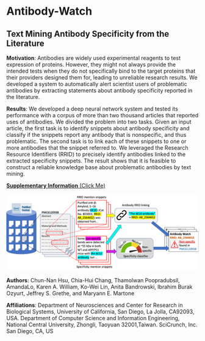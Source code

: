 # Antibody-Watch
## Text Mining Antibody Specificity from the Literature

**Motivation**: Antibodies are widely used experimental reagents to test expression of proteins. However, they might not always provide the intended tests when they do not specifically bind to the target proteins that their providers designed them for, leading to unreliable research results. We developed a system to automatically alert scientist users of problematic antibodies by extracting statements about antibody specificity reported in the literature.

**Results**: We developed a deep neural network system and tested its performance with a corpus of more than two thousand articles that reported uses of antibodies. We divided the problem into two tasks. Given an input article, the first task is to identify snippets about antibody specificity and classify if the snippets report any antibody that is nonspecific, and thus problematic. The second task is to link each of these snippets to one or more antibodies that the snippet referred to. We leveraged the Research Resource Identifiers (RRID) to precisely identify antibodies linked to the extracted specificity snippets. The result shows that it is feasible to construct a reliable knowledge base about problematic antibodies by text mining.

[**Supplementary Information** (Click Me)](https://github.com/SciCrunch/Antibody-Watch/blob/master/SupplementaryInformation.md)

![Workflow](SupImages/Fig1.png)

**Authors**: Chun-Nan Hsu, Chia-Hui Chang, Thamolwan Poopradubsil, AmandaLo, Karen A. William, Ko-Wei Lin, Anita Bandrowski, Ibrahim Burak Ozyurt, Jeffrey S. Grethe, and Maryann E. Martone

**Affiliations**: Department of Neurosciences and Center for Research in Biological Systems, University of California, San Diego, La Jolla, CA92093, USA.
Department of Computer Science and Information Engineering, National Central University, Zhongli, Taoyuan 32001,Taiwan.
SciCrunch, Inc. San Diego, CA, US
